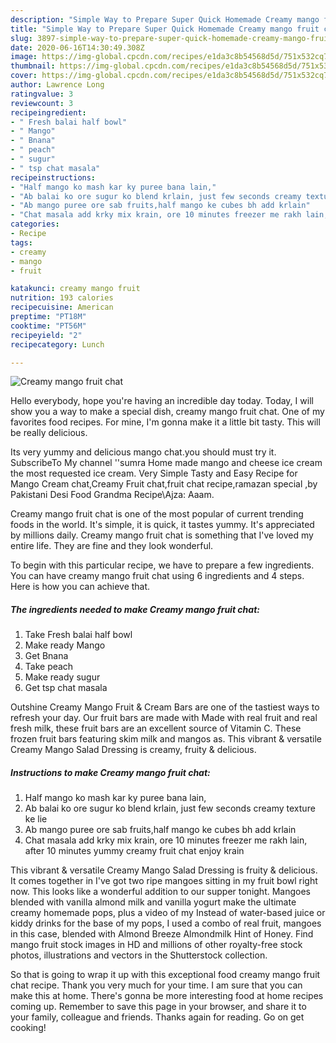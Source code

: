 ```yaml
---
description: "Simple Way to Prepare Super Quick Homemade Creamy mango fruit chat"
title: "Simple Way to Prepare Super Quick Homemade Creamy mango fruit chat"
slug: 3897-simple-way-to-prepare-super-quick-homemade-creamy-mango-fruit-chat
date: 2020-06-16T14:30:49.308Z
image: https://img-global.cpcdn.com/recipes/e1da3c8b54568d5d/751x532cq70/creamy-mango-fruit-chat-recipe-main-photo.jpg
thumbnail: https://img-global.cpcdn.com/recipes/e1da3c8b54568d5d/751x532cq70/creamy-mango-fruit-chat-recipe-main-photo.jpg
cover: https://img-global.cpcdn.com/recipes/e1da3c8b54568d5d/751x532cq70/creamy-mango-fruit-chat-recipe-main-photo.jpg
author: Lawrence Long
ratingvalue: 3
reviewcount: 3
recipeingredient:
- " Fresh balai half bowl"
- " Mango"
- " Bnana"
- " peach"
- " sugur"
- " tsp chat masala"
recipeinstructions:
- "Half mango ko mash kar ky puree bana lain,"
- "Ab balai ko ore sugur ko blend krlain, just few seconds creamy texture ke lie"
- "Ab mango puree ore sab fruits,half mango ke cubes bh add krlain"
- "Chat masala add krky mix krain, ore 10 minutes freezer me rakh lain, after 10 minutes yummy creamy fruit chat enjoy krain"
categories:
- Recipe
tags:
- creamy
- mango
- fruit

katakunci: creamy mango fruit 
nutrition: 193 calories
recipecuisine: American
preptime: "PT18M"
cooktime: "PT56M"
recipeyield: "2"
recipecategory: Lunch

---
```



![Creamy mango fruit chat](https://img-global.cpcdn.com/recipes/e1da3c8b54568d5d/751x532cq70/creamy-mango-fruit-chat-recipe-main-photo.jpg)

Hello everybody, hope you're having an incredible day today. Today, I will show you a way to make a special dish, creamy mango fruit chat. One of my favorites food recipes. For mine, I'm gonna make it a little bit tasty. This will be really delicious.

Its very yummy and delicious mango chat.you should must try it. SubscribeTo My channel &#39;&#39;sumra Home made mango and cheese ice cream the most requested ice cream. Very Simple Tasty and Easy Recipe for Mango Cream chat,Creamy Fruit chat,fruit chat recipe,ramazan special ,by Pakistani Desi Food Grandma Recipe\Ajza: Aaam.

Creamy mango fruit chat is one of the most popular of current trending foods in the world. It's simple, it is quick, it tastes yummy. It's appreciated by millions daily. Creamy mango fruit chat is something that I've loved my entire life. They are fine and they look wonderful.


To begin with this particular recipe, we have to prepare a few ingredients. You can have creamy mango fruit chat using 6 ingredients and 4 steps. Here is how you can achieve that.

<!--inarticleads1-->

##### The ingredients needed to make Creamy mango fruit chat:

1. Take  Fresh balai half bowl
1. Make ready  Mango
1. Get  Bnana
1. Take  peach
1. Make ready  sugur
1. Get  tsp chat masala


Outshine Creamy Mango Fruit &amp; Cream Bars are one of the tastiest ways to refresh your day. Our fruit bars are made with Made with real fruit and real fresh milk, these fruit bars are an excellent source of Vitamin C. These frozen fruit bars featuring skim milk and mangos as. This vibrant &amp; versatile Creamy Mango Salad Dressing is creamy, fruity &amp; delicious. 

<!--inarticleads2-->

##### Instructions to make Creamy mango fruit chat:

1. Half mango ko mash kar ky puree bana lain,
1. Ab balai ko ore sugur ko blend krlain, just few seconds creamy texture ke lie
1. Ab mango puree ore sab fruits,half mango ke cubes bh add krlain
1. Chat masala add krky mix krain, ore 10 minutes freezer me rakh lain, after 10 minutes yummy creamy fruit chat enjoy krain


This vibrant &amp; versatile Creamy Mango Salad Dressing is fruity &amp; delicious. It comes together in I&#39;ve got two ripe mangoes sitting in my fruit bowl right now. This looks like a wonderful addition to our supper tonight. Mangoes blended with vanilla almond milk and vanilla yogurt make the ultimate creamy homemade pops, plus a video of my Instead of water-based juice or kiddy drinks for the base of my pops, I used a combo of real fruit, mangoes in this case, blended with Almond Breeze Almondmilk Hint of Honey. Find mango fruit stock images in HD and millions of other royalty-free stock photos, illustrations and vectors in the Shutterstock collection. 

So that is going to wrap it up with this exceptional food creamy mango fruit chat recipe. Thank you very much for your time. I am sure that you can make this at home. There's gonna be more interesting food at home recipes coming up. Remember to save this page in your browser, and share it to your family, colleague and friends. Thanks again for reading. Go on get cooking!
